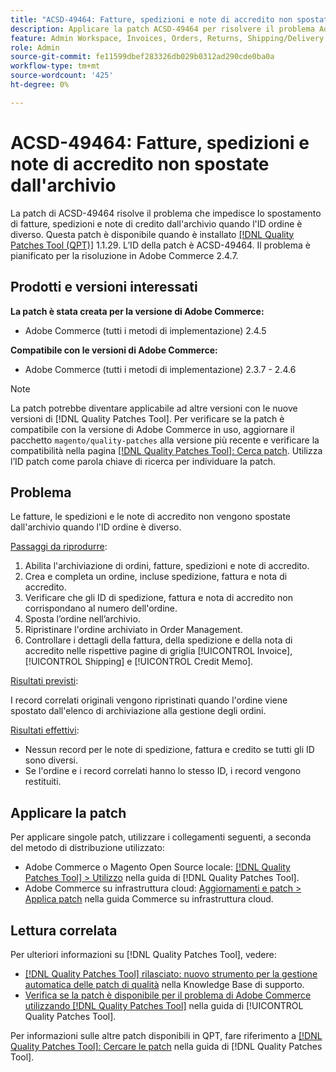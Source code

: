 ```yaml
---
title: "ACSD-49464: Fatture, spedizioni e note di accredito non spostate dall'archivio"
description: Applicare la patch ACSD-49464 per risolvere il problema Adobe Commerce, in cui fatture, spedizioni e note di accredito non vengono spostate dall'archivio quando l'ID ordine è diverso.
feature: Admin Workspace, Invoices, Orders, Returns, Shipping/Delivery
role: Admin
source-git-commit: fe11599dbef283326db029b0312ad290cde0ba0a
workflow-type: tm+mt
source-wordcount: '425'
ht-degree: 0%

---
```


# ACSD-49464: Fatture, spedizioni e note di accredito non spostate dall&#39;archivio

La patch di ACSD-49464 risolve il problema che impedisce lo spostamento di fatture, spedizioni e note di credito dall&#39;archivio quando l&#39;ID ordine è diverso. Questa patch è disponibile quando è installato [[!DNL Quality Patches Tool (QPT)]](https://experienceleague.adobe.com/en/docs/commerce-knowledge-base/kb/announcements/commerce-announcements/magento-quality-patches-released-new-tool-to-self-serve-quality-patches) 1.1.29. L’ID della patch è ACSD-49464. Il problema è pianificato per la risoluzione in Adobe Commerce 2.4.7.

## Prodotti e versioni interessati

**La patch è stata creata per la versione di Adobe Commerce:**

* Adobe Commerce (tutti i metodi di implementazione) 2.4.5

**Compatibile con le versioni di Adobe Commerce:**

* Adobe Commerce (tutti i metodi di implementazione) 2.3.7 - 2.4.6

>[!NOTE]
>
>La patch potrebbe diventare applicabile ad altre versioni con le nuove versioni di [!DNL Quality Patches Tool]. Per verificare se la patch è compatibile con la versione di Adobe Commerce in uso, aggiornare il pacchetto `magento/quality-patches` alla versione più recente e verificare la compatibilità nella pagina [[!DNL Quality Patches Tool]: Cerca patch](https://experienceleague.adobe.com/tools/commerce-quality-patches/index.html). Utilizza l’ID patch come parola chiave di ricerca per individuare la patch.

## Problema

Le fatture, le spedizioni e le note di accredito non vengono spostate dall&#39;archivio quando l&#39;ID ordine è diverso.

<u>Passaggi da riprodurre</u>:

1. Abilita l&#39;archiviazione di ordini, fatture, spedizioni e note di accredito.
1. Crea e completa un ordine, incluse spedizione, fattura e nota di accredito.
1. Verificare che gli ID di spedizione, fattura e nota di accredito non corrispondano al numero dell&#39;ordine.
1. Sposta l’ordine nell’archivio.
1. Ripristinare l&#39;ordine archiviato in Order Management.
1. Controllare i dettagli della fattura, della spedizione e della nota di accredito nelle rispettive pagine di griglia [!UICONTROL Invoice], [!UICONTROL Shipping] e [!UICONTROL Credit Memo].

<u>Risultati previsti</u>:

I record correlati originali vengono ripristinati quando l&#39;ordine viene spostato dall&#39;elenco di archiviazione alla gestione degli ordini.

<u>Risultati effettivi</u>:

* Nessun record per le note di spedizione, fattura e credito se tutti gli ID sono diversi.
* Se l&#39;ordine e i record correlati hanno lo stesso ID, i record vengono restituiti.

## Applicare la patch

Per applicare singole patch, utilizzare i collegamenti seguenti, a seconda del metodo di distribuzione utilizzato:

* Adobe Commerce o Magento Open Source locale: [[!DNL Quality Patches Tool] > Utilizzo](/help/tools/quality-patches-tool/usage.md) nella guida di [!DNL Quality Patches Tool].
* Adobe Commerce su infrastruttura cloud: [Aggiornamenti e patch > Applica patch](https://experienceleague.adobe.com/docs/commerce-cloud-service/user-guide/develop/upgrade/apply-patches.html) nella guida Commerce su infrastruttura cloud.

## Lettura correlata

Per ulteriori informazioni su [!DNL Quality Patches Tool], vedere:

* [[!DNL Quality Patches Tool] rilasciato: nuovo strumento per la gestione automatica delle patch di qualità](https://experienceleague.adobe.com/en/docs/commerce-knowledge-base/kb/announcements/commerce-announcements/magento-quality-patches-released-new-tool-to-self-serve-quality-patches) nella Knowledge Base di supporto.
* [Verifica se la patch è disponibile per il problema di Adobe Commerce utilizzando  [!DNL Quality Patches Tool]](/help/tools/quality-patches-tool/patches-available-in-qpt/check-patch-for-magento-issue-with-magento-quality-patches.md) nella guida di [!UICONTROL Quality Patches Tool].


Per informazioni sulle altre patch disponibili in QPT, fare riferimento a [[!DNL Quality Patches Tool]: Cercare le patch](https://experienceleague.adobe.com/tools/commerce-quality-patches/index.html) nella guida di [!DNL Quality Patches Tool].
